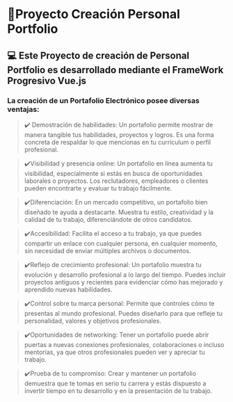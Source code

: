 # 📂Proyecto Creación Personal Portfolio 
## 💻 Este Proyecto de creación de Personal Portfolio es desarrollado mediante el FrameWork Progresivo Vue.js

### La creación de un Portafolio Electrónico posee diversas ventajas:

> ✔️ Demostración de habilidades: Un portafolio permite mostrar de manera tangible tus habilidades, proyectos y logros. Es una forma concreta de respaldar lo que mencionas en tu currículum o perfil profesional.

> ✔️Visibilidad y presencia online: Un portafolio en línea aumenta tu visibilidad, especialmente si estás en busca de oportunidades laborales o proyectos. Los reclutadores, empleadores o clientes pueden encontrarte y evaluar tu trabajo fácilmente.

> ✔️Diferenciación: En un mercado competitivo, un portafolio bien diseñado te ayuda a destacarte. Muestra tu estilo, creatividad y la calidad de tu trabajo, diferenciándote de otros candidatos.

> ✔️Accesibilidad: Facilita el acceso a tu trabajo, ya que puedes compartir un enlace con cualquier persona, en cualquier momento, sin necesidad de enviar múltiples archivos o documentos.

> ✔️Reflejo de crecimiento profesional: Un portafolio muestra tu evolución y desarrollo profesional a lo largo del tiempo. Puedes incluir proyectos antiguos y recientes para evidenciar cómo has mejorado y aprendido nuevas habilidades.

> ✔️Control sobre tu marca personal: Permite que controles cómo te presentas al mundo profesional. Puedes diseñarlo para que refleje tu personalidad, valores y objetivos profesionales.

> ✔️Oportunidades de networking: Tener un portafolio puede abrir puertas a nuevas conexiones profesionales, colaboraciones o incluso mentorías, ya que otros profesionales pueden ver y apreciar tu trabajo.

> ✔️Prueba de tu compromiso: Crear y mantener un portafolio demuestra que te tomas en serio tu carrera y estás dispuesto a invertir tiempo en tu desarrollo y en la presentación de tu trabajo.
